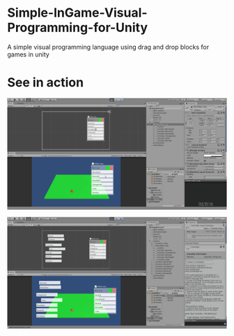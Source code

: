 # Simple-InGame-Visual-Programming-for-Unity
A simple visual programming language using drag and drop blocks for games in unity

# See in action
![](gif1.gif)

![](gif2.gif)
